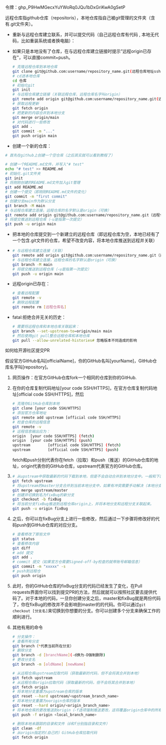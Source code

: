令牌：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

远程仓库指github仓库（repositoris），本地仓库指自己被git管理的文件夹（含有.git文件夹）。

+ 重新与远程仓库建立联系，并可以提交代码（自己远程仓库有代码 , 本地无代码，比如重装系统或者换电脑）：
  
+ 如果只是本地没有了仓库，在与远程仓库建立链接时提示”远程origin已存在"，可以直接commit+push。
  
  ```bash
  # 克隆远程仓库到本地仓库
  git clone git@github.com:username/repository_name.git(远程仓库地址ssh）
  # cd进本地仓库
  cd 仓库
  # 初始化git
  git init
  # 与远程仓库建立链接（关联远程仓库，远程仓库名字叫origin）
  git remote add origin git@github.com:username/repository_name.git(远程仓库地址ssh)
  # 获取远程更新
  git fetch origin
  # 把更新的内容合并到本地分支
  git merge origin/main
  # 对代码进行一些修改
  git add .
  git commit -m "..."
  git push origin main
  ```

+  创建一个新的仓库：
  
  ```bash
  # 首先在github上创建一个空仓库（之后其实就可以看到教程了）
  
  # 创建一个README.md文件，并写入"# test"
  echo "# test" >> README.md 
  # 初始化.git文件夹
  git init
  # 将刚刚创建的README.md文件加入git管理
  git add README.md 
  # 创建一个提交（即刚刚README.md文件的变化）
  git commit -m "first commit" 
  # 创建分支main作为默认分支
  git branch -M main
  # 与远程仓库建立连接，远程仓库的名字默认是origin（可换）
  git remote add origin git@github.com:username/repository_name.git（远程仓库地址ssh）
  # 将提交推送到远程仓库（-u是指第一次提交）
  git push -u origin main
  ```
  
+ 把本地的仓库提交到一个新建立的远程仓库（即远程仓库为空，本地已经有了一个包含.git文件的仓库，希望不改变内容，将本地仓库推送到远程并关联）

+ ```bash
  # 与远程仓库建立连接（关联）
  git remote add origin git@github.com:username/repository_name.git（远程仓库地址ssh）
  # 与远程仓库建立连接，远程仓库的名字默认是origin（可换）
  git branch -M main
  # 将提交推送到远程仓库（-u是指第一次提交）
  git push -u origin main
  ```

+ 远程origin已存在：
  
  ```bash
  # 查看远程配置
  git remote -v
  # 删除远程配置
  git remote rm [远程仓库名]
  ```
  
+ fatal:拒绝合并无关的历史：
  
  ```bash
  # 需要将远程仓库和本地仓库关联起来：
  git branch --set-upstream-to=origin/main main
  # 然后使用git pull整合远程仓库和本地仓库
  git pull --allow-unrelated-histories# 忽略版本不同造成的影响
  ```

如何给开源社区提交PR

假设官方GitHub名叫[officialName]，你的GitHub名叫[yourName]，GitHub仓库名字叫[repository]。

1. 网页操作：在官方GitHub仓库fork一个相同的仓库到你的GitHub.

2. 在你的仓库复制代码地址[your code SSH/HTTPS]，在官方仓库复制代码地址[official code SSH/HTTPS]，然后

   ```bash
   # 克隆你GitHub仓库到本地
   git clone [your code SSH/HTTPS]
   # 添加官方仓库地址
   git remote add upstream [official code SSH/HTTPS]
   # 检查仓库的远程信息
   git remote -v
   # 远程信息输出应为：
   origin  [your code SSH/HTTPS] (fetch)
   origin  [your code SSH/HTTPS] (push)
   upstream        [official code SSH/HTTPS] (fetch)
   upstream        [official code SSH/HTTPS] (push)
   ```

   fetch和push分别代表你在fetch（拉取）和push（推送）的GitHub仓库的地址，origin代表你的GitHub仓库，upstream代表官方的GitHub仓库。

3. ```bash
   # 从upstream中获取最新的代码下载到本地，但是不会自动合并到本地分支中。一般和下面第二个命令一起使用。
   git fetch upstream
   # 将upstream的master分支合并到当前本地分支中，如果有冲突需要手动解决（本地分支的代码就与upstream的master分支保持同步）
   git merge upstream/master
   # 创建并切换到名为fixBug的新分支
   git checkout -b fixBug
   # 将当前分支fixBug推送到远程仓库origin上，并将本地分支和远程分支关联起来。
   git push -u origin fixBug
   ```

4. 之后，你可以在fixBug分支上进行一些修改，然后通过一下步骤将修改好的代码push到GitHub仓库的对应分支。

   ```bash
   # 查看修改了那些文件
   git status
   # 查看修改内容
   git diff
   # add 提交
   git add .
   # commit 提交（如果官方仓需要Signed-off-by检查的就带账号邮箱信息）
   git commit -m "xxxxx" -s
   # push到远程仓
   git push origin
   ```

5. 此时，你的GitHub仓库的fixBug分支的代码已经发生了变化，在Pull requests界面你可以找到提交PR的方法，然后就就可以按照社区要去提供代码了。对于本地的代码，一旦你创建分支之后，master和fixBug就是两份代码了，你在fixBug的修改并不会影响到master的的代码。你可以通过`git checkout [分支名]`来切换到你想要的分支。你可以创建多个分支来确保工作的顺利进行。

6. 其他有用的命令

   ```bash
   # 分支操作：
   # 查看所有分支
   git branch（*代表当前所在分支）
   # 删除分支
   git branch -d [branchName](-d换为-D强制删除)
   # 更改分支名
   git branch -m [oldName] [newName]
   
   # 从远程仓库upstream拉取代码（获取最新的代码，但不会将其合并到本地）
   git fetch upstream
   # 从远程仓库origin拉取代码（获取最新的代码，但不会将其合并到本地）
   git fetch origin
   # 将本地分支重置为upstream仓库的版本
   git reset --hard upstream/<upstream_branch_name>
   # 将本地分支重置为oorigin仓库的版本
   git reset --hard origin/<origin_branch_name>
   # 将本地仓库的更改推送到origin（-f选项强制推送更改，这将覆盖origin仓库中的所有更改）
   git push -f origin <local_branch_name>
   
   # 删除本地未跟踪的目录和文件（d和f分别指目录和文件）
   git clean -df
   # 从origin指定的(自己的）GitHub仓库拉取代码
   git fetch origin
   ```
   
   

